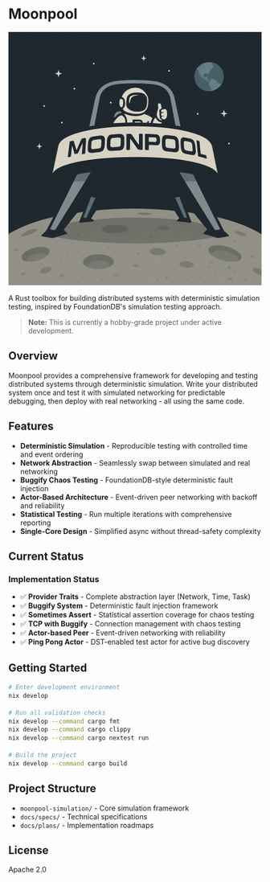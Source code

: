 # Moonpool

<p align="center">
  <img src="images/logo.png" alt="Moonpool Logo" />
</p>

A Rust toolbox for building distributed systems with deterministic simulation testing, inspired by FoundationDB's simulation testing approach.

> **Note:** This is currently a hobby-grade project under active development.

## Overview

Moonpool provides a comprehensive framework for developing and testing distributed systems through deterministic simulation. Write your distributed system once and test it with simulated networking for predictable debugging, then deploy with real networking - all using the same code.

## Features

- **Deterministic Simulation** - Reproducible testing with controlled time and event ordering
- **Network Abstraction** - Seamlessly swap between simulated and real networking
- **Buggify Chaos Testing** - FoundationDB-style deterministic fault injection
- **Actor-Based Architecture** - Event-driven peer networking with backoff and reliability
- **Statistical Testing** - Run multiple iterations with comprehensive reporting
- **Single-Core Design** - Simplified async without thread-safety complexity

## Current Status

### Implementation Status
- ✅ **Provider Traits** - Complete abstraction layer (Network, Time, Task)
- ✅ **Buggify System** - Deterministic fault injection framework
- ✅ **Sometimes Assert** - Statistical assertion coverage for chaos testing
- ✅ **TCP with Buggify** - Connection management with chaos testing
- ✅ **Actor-based Peer** - Event-driven networking with reliability
- ✅ **Ping Pong Actor** - DST-enabled test actor for active bug discovery

## Getting Started

```bash
# Enter development environment
nix develop

# Run all validation checks
nix develop --command cargo fmt
nix develop --command cargo clippy
nix develop --command cargo nextest run

# Build the project
nix develop --command cargo build
```

## Project Structure

- `moonpool-simulation/` - Core simulation framework
- `docs/specs/` - Technical specifications
- `docs/plans/` - Implementation roadmaps

## License

Apache 2.0